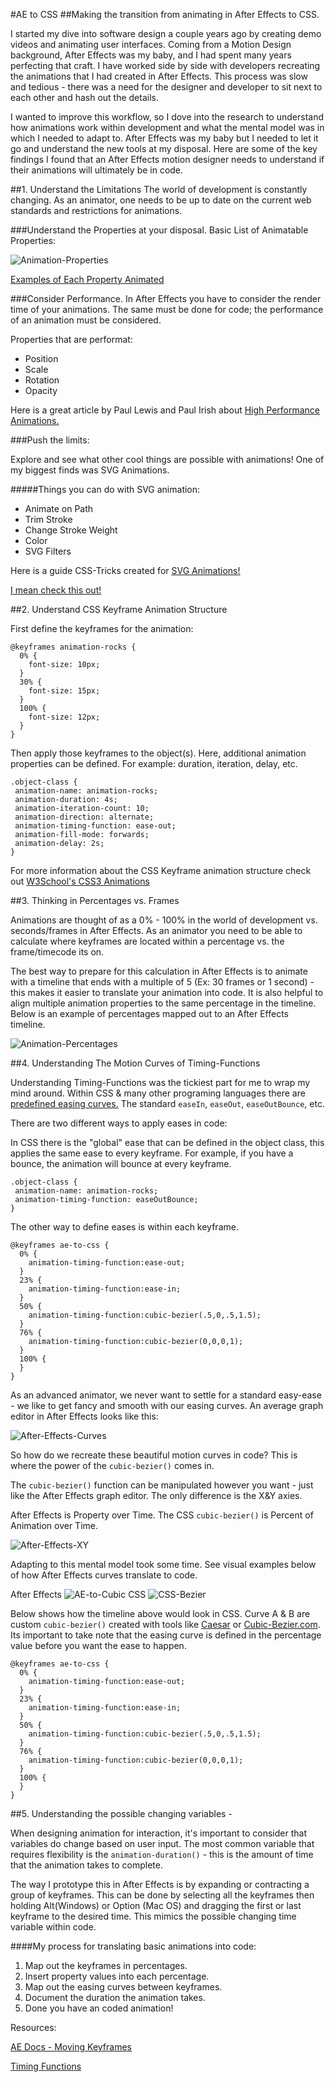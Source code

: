 #AE to CSS
##Making the transition from animating in After Effects to CSS.

I started my dive into software design a couple years ago by creating demo videos and animating user interfaces. Coming from a Motion Design background, After Effects was my baby, and I had spent many years perfecting that craft. I have worked side by side with developers recreating the animations that I had created in After Effects. This process was slow and tedious - there was a need for the designer and developer to sit next to each other and hash out the details. 

I wanted to improve this workflow, so I dove into the research to understand how animations work within development and what the mental model was in which I needed to adapt to. After Effects was my baby but I needed to let it go and understand the new tools at my disposal. Here are some of the key findings I found that an After Effects motion designer needs to understand if their animations will ultimately be in code.


##1. Understand the Limitations
The world of development is constantly changing. As an animator, one needs to be up to date on the current web standards and restrictions for animations.

###Understand the Properties at your disposal.
Basic List of Animatable Properties: 

![Animation-Properties](images/animation-properties.png)

[Examples of Each Property Animated](http://leaverou.github.io/animatable/)

###Consider Performance.
In After Effects you have to consider the render time of your animations. The same must be done for code; the performance of an animation must be considered.

Properties that are performat:

* Position
* Scale
* Rotation
* Opacity

Here is a great article by Paul Lewis and Paul Irish about [High Performance Animations.](
http://www.html5rocks.com/en/tutorials/speed/high-performance-animations/)

###Push the limits:

Explore and see what other cool things are possible with animations! One of my biggest finds was SVG Animations.

#####Things you can do with SVG animation:
* Animate on Path
* Trim Stroke
* Change Stroke Weight
* Color
* SVG Filters

Here is a guide CSS-Tricks created for [SVG Animations!](http://css-tricks.com/guide-svg-animations-smil/)

[I mean check this out!](http://codepen.io/lbebber/pen/RNgBPP?editors=110)


##2. Understand CSS Keyframe Animation Structure

First define the keyframes for the animation:

	@keyframes animation-rocks {
	  0% {
	    font-size: 10px;
	  }
	  30% {
	    font-size: 15px;
	  }
	  100% {
	    font-size: 12px;
	  }
	}
	
Then apply those keyframes to the object(s). Here, additional animation properties can be defined. For example: duration, iteration, delay, etc. 

	.object-class {
	 animation-name: animation-rocks;
	 animation-duration: 4s;
	 animation-iteration-count: 10;
	 animation-direction: alternate;
	 animation-timing-function: ease-out;
	 animation-fill-mode: forwards;
	 animation-delay: 2s;
	}

For more information about the CSS Keyframe animation structure check out [W3School's CSS3 Animations](http://www.w3schools.com/css/css3_animations.asp)

##3. Thinking in Percentages vs. Frames

Animations are thought of as a 0% - 100% in the world of development vs. seconds/frames in After Effects. As an animator you need to be able to calculate where keyframes are located within a percentage vs. the frame/timecode its on. 

The best way to prepare for this calculation in After Effects is to animate with a timeline that ends with a multiple of 5 (Ex: 30 frames or 1 second) - this makes it easier to translate your animation into code. It is also helpful to align multiple animation properties to the same percentage in the timeline. Below is an example of percentages mapped out to an After Effects timeline.

![Animation-Percentages](images/percentage-timeline.png)


##4. Understanding The Motion Curves of Timing-Functions

Understanding Timing-Functions was the tickiest part for me to wrap my mind around. Within CSS & many other programing languages there are [predefined easing curves.](http://easings.net/) The standard `easeIn`, `easeOut`, `easeOutBounce`, etc. 

There are two different ways to apply eases in code:

In CSS there is the "global" ease that can be defined in the object class, this applies the same ease to every keyframe. For example, if you have a bounce, the animation will bounce at every keyframe.

	.object-class {
	 animation-name: animation-rocks;
	 animation-timing-function: easeOutBounce;
	}

The other way to define eases is within each keyframe.

	@keyframes ae-to-css {
	  0% {
	    animation-timing-function:ease-out;
	  }
	  23% {
	    animation-timing-function:ease-in;
	  }
	  50% {
	    animation-timing-function:cubic-bezier(.5,0,.5,1.5);
	  }
	  76% {
	    animation-timing-function:cubic-bezier(0,0,0,1);
	  }
	  100% {
	  }
	}



 As an advanced animator, we never want to settle for a standard easy-ease - we like to get fancy and smooth with our easing curves. An average graph editor in After Effects looks like this:

![After-Effects-Curves](images/beautiful-ae-curves.png)

So how do we recreate these beautiful motion curves in code? This is where the power of the `cubic-bezier()` comes in.

The `cubic-bezier()` function can be manipulated however you want - just like the After Effects graph editor. The only difference is the X&Y axies. 

After Effects is Property over Time. The CSS `cubic-bezier()` is Percent of Animation over Time.

![After-Effects-XY](images/ae-css-xy.png)


Adapting to this mental model took some time. See visual examples below of how After Effects curves translate to code.

After Effects
![AE-to-Cubic](images/ae-cubic-2.png)
CSS
![CSS-Bezier](images/css-bezier.png)

Below shows how the timeline above would look in CSS. Curve A & B are custom `cubic-bezier()` created with tools like [Caesar](http://matthewlein.com/ceaser/) or [Cubic-Bezier.com](http://cubic-bezier.com/). Its important to take note that the easing curve is defined in the percentage value before you want the ease to happen. 


	@keyframes ae-to-css {
	  0% {
	    animation-timing-function:ease-out;
	  }
	  23% {
	    animation-timing-function:ease-in;
	  }
	  50% {
	    animation-timing-function:cubic-bezier(.5,0,.5,1.5);
	  }
	  76% {
	    animation-timing-function:cubic-bezier(0,0,0,1);
	  }
	  100% {
	  }
	}
	

##5. Understanding the possible changing variables -

When designing animation for interaction, it's important to consider that variables do change based on user input. The most common variable that requires flexibility is the `animation-duration()` - this is the amount of time that the animation takes to complete.

The way I prototype this in After Effects is by expanding or contracting a group of keyframes. This can be done by selecting all the keyframes then holding Alt(Windows) or Option (Mac OS) and dragging the first or last keyframe to the desired time.  This mimics the possible changing time variable within code.


####My process for translating basic animations into code:

1. Map out the keyframes in percentages.
2. Insert property values into each percentage.
3. Map out the easing curves between keyframes.
4. Document the duration the animation takes.
5. Done you have an coded animation!



Resources: 

 [AE Docs - Moving Keyframes](https://helpx.adobe.com/after-effects/using/editing-moving-copying-keyframes.html#move_keyframes_in_time)
 
[Timing Functions](http://www.smashingmagazine.com/2014/04/15/understanding-css-timing-functions/)





